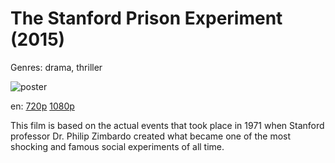 # The Stanford Prison Experiment (2015)

Genres: drama, thriller

![poster](http://image.tmdb.org/t/p/w500/zF7ZEy0Tn4Y7mGeGqUI4e9auYVe.jpg)

en:
  [720p](magnet:?xt=urn:btih:D41669E1119C8D07D0D340508F8A74E60FF6D671&tr=udp://glotorrents.pw:6969/announce&tr=udp://tracker.opentrackr.org:1337/announce&tr=udp://torrent.gresille.org:80/announce&tr=udp://tracker.openbittorrent.com:80&tr=udp://tracker.coppersurfer.tk:6969&tr=udp://tracker.leechers-paradise.org:6969&tr=udp://p4p.arenabg.ch:1337&tr=udp://tracker.internetwarriors.net:1337)
  [1080p](magnet:?xt=urn:btih:5C780393F2E9AE635BC52A3BD2CD2AE9E674E0BA&tr=udp://glotorrents.pw:6969/announce&tr=udp://tracker.opentrackr.org:1337/announce&tr=udp://torrent.gresille.org:80/announce&tr=udp://tracker.openbittorrent.com:80&tr=udp://tracker.coppersurfer.tk:6969&tr=udp://tracker.leechers-paradise.org:6969&tr=udp://p4p.arenabg.ch:1337&tr=udp://tracker.internetwarriors.net:1337)
  


This film is based on the actual events that took place in 1971 when Stanford professor Dr. Philip Zimbardo created what became one of the most shocking and famous social experiments of all time.